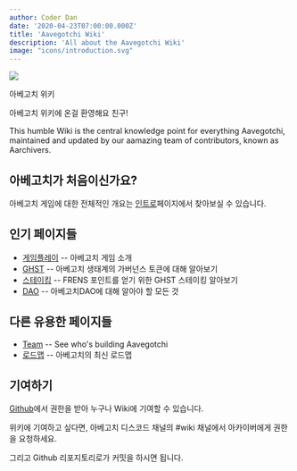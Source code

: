 ```yaml
---
author: Coder Dan
date: '2020-04-23T07:00:00.000Z'
title: 'Aavegotchi Wiki'
description: 'All about the Aavegotchi Wiki'
image: "icons/introduction.svg"
---
```


<div class="headerImageContainer">
<img class="headerImage" src="/icons/introduction.svg">
<p class="headerImageText">아베고치 위키</p>
</div>

아베고치 위키에 온걸 환영해요 친구!

This humble Wiki is the central knowledge point for everything Aavegotchi, maintained and updated by our aamazing team of contributors, known as Aarchivers.

## 아베고치가 처음이신가요?

아베고치 게임에 대한 전체적인 개요는 [인트로](https://wiki.aavegotchi.com/introduction)페이지에서 찾아보실 수 있습니다.

## 인기 페이지들
* [게임플레이](https://wiki.aavegotchi.com/gameplay) -- 아베고치 게임 소개
* [GHST](https://wiki.aavegotchi.com/ghst) -- 아베고치 생태계의 가버넌스 토큰에 대해 알아보기
* [스테이킹](https://wiki.aavegotchi.com/staking) -- FRENS 포인트를 얻기 위한 GHST 스테이킹 알아보기
* [DAO](https://wiki.aavegotchi.com/dao) -- 아베고치DAO에 대해 알아야 할 모든 것

## 다른 유용한 페이지들

* [Team](https://wiki.aavegotchi.com/team) -- See who's building Aavegotchi
* [로드맵](https://wiki.aavegotchi.com/roadmap) -- 아베고치의 최신 로드맵



## 기여하기

[Github](https://github.com/aavegotchi/aavegotchi-wiki)에서 권한을 받아 누구나 Wiki에 기여할 수 있습니다.

위키에 기여하고 싶다면, 아베고치 디스코드 채널의 #wiki 채널에서 아카이버에게 권한을 요청하세요.

그리고 Github 리포지토리로가 커밋을 하시면 됩니다. 